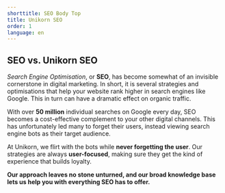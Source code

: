 ```yaml
---
shorttitle: SEO Body Top
title: Unikorn SEO
order: 1
language: en
---
```

## SEO vs. Unikorn SEO

*Search Engine Optimisation*, or **SEO**, has become somewhat of an invisible cornerstone in digital marketing. In short, it is several strategies and optimisations that help your website rank higher in search engines like Google. This in turn can have a dramatic effect on organic traffic.

With over **50 million** individual searches on Google every day, SEO becomes a cost-effective complement to your other digital channels. This has unfortunately led many to forget their users, instead viewing search engine bots as their target audience.

At Unikorn, we flirt with the bots while **never forgetting the user**. Our strategies are always **user-focused**, making sure they get the kind of experience that builds loyalty.

**Our approach leaves no stone unturned, and our broad knowledge base lets us help you with everything SEO has to offer.**